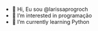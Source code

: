 - 👋 Hi, Eu sou @larissaprogroch
- 👀 I’m interested in programação
- 🌱 I’m currently learning Python



